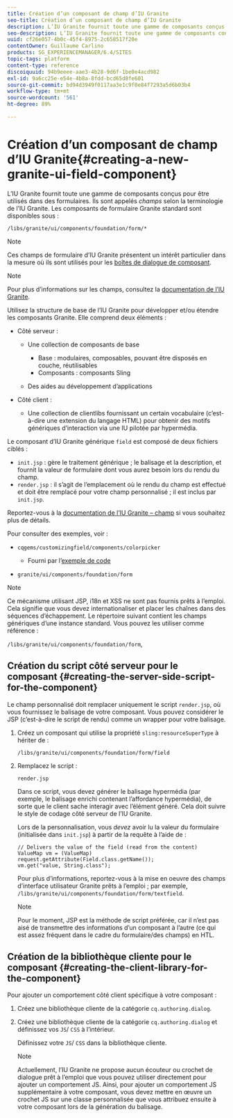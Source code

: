 ```yaml
---
title: Création d’un composant de champ d’IU Granite
seo-title: Création d’un composant de champ d’IU Granite
description: L’IU Granite fournit toute une gamme de composants conçus pour être utilisés dans des formulaires, appelés champs.
seo-description: L’IU Granite fournit toute une gamme de composants conçus pour être utilisés dans des formulaires, appelés champs.
uuid: cf26e057-4b0c-45f4-8975-2c658517f20e
contentOwner: Guillaume Carlino
products: SG_EXPERIENCEMANAGER/6.4/SITES
topic-tags: platform
content-type: reference
discoiquuid: 94b9eeee-aae3-4b28-9d6f-1be0e4acd982
exl-id: 9a6cc25e-e54e-4b8a-8fdd-bcd65d8fe601
source-git-commit: bd94d3949f0117aa3e1c9f0e84f7293a5d6b03b4
workflow-type: tm+mt
source-wordcount: '561'
ht-degree: 89%

---
```


# Création d’un composant de champ d’IU Granite{#creating-a-new-granite-ui-field-component}

L’IU Granite fournit toute une gamme de composants conçus pour être utilisés dans des formulaires. Ils sont appelés *champs* selon la terminologie de l’IU Granite. Les composants de formulaire Granite standard sont disponibles sous :

`/libs/granite/ui/components/foundation/form/*`

>[!NOTE]
>
>Ces champs de formulaire d’IU Granite présentent un intérêt particulier dans la mesure où ils sont utilisés pour les [boîtes de dialogue de composant](/help/sites-developing/developing-components.md).

>[!NOTE]
>
>Pour plus d’informations sur les champs, consultez la [documentation de l’IU Granite](https://helpx.adobe.com/fr/experience-manager/6-4/sites/developing/using/reference-materials/granite-ui/api/index.html).

Utilisez la structure de base de l’IU Granite pour développer et/ou étendre les composants Granite. Elle comprend deux éléments :

* Côté serveur :

   * Une collection de composants de base

      * Base : modulaires, composables, pouvant être disposés en couche, réutilisables
      * Composants : composants Sling
   * Des aides au développement d’applications


* Côté client :

   * Une collection de clientlibs fournissant un certain vocabulaire (c’est-à-dire une extension du langage HTML) pour obtenir des motifs génériques d’interaction via une IU pilotée par hypermédia.

Le composant d’IU Granite générique `field` est composé de deux fichiers ciblés :

* `init.jsp` : gère le traitement générique ; le balisage et la description, et fournit la valeur de formulaire dont vous aurez besoin lors du rendu du champ.
* `render.jsp` : il s’agit de l’emplacement où le rendu du champ est effectué et doit être remplacé pour votre champ personnalisé ; il est inclus par `init.jsp`.

Reportez-vous à la [documentation de l’IU Granite – champ](https://helpx.adobe.com/experience-manager/6-4/sites/developing/using/reference-materials/granite-ui/api/jcr_root/libs/granite/ui/components/foundation/form/field/index.html) si vous souhaitez plus de détails.

Pour consulter des exemples, voir :

* `cqgems/customizingfield/components/colorpicker`

   * Fourni par l’[exemple de code](/help/sites-developing/developing-components-samples.md#code-sample-how-to-customize-dialog-fields)

* `granite/ui/components/foundation/form`

>[!NOTE]
>
>Ce mécanisme utilisant JSP, i18n et XSS ne sont pas fournis prêts à l’emploi. Cela signifie que vous devez internationaliser et placer les chaînes dans des séquences d’échappement. Le répertoire suivant contient les champs génériques d’une instance standard. Vous pouvez les utiliser comme référence :
>
>`/libs/granite/ui/components/foundation/form`,

## Création du script côté serveur pour le composant {#creating-the-server-side-script-for-the-component}

Le champ personnalisé doit remplacer uniquement le script `render.jsp`, où vous fournissez le balisage de votre composant. Vous pouvez considérer le JSP (c’est-à-dire le script de rendu) comme un wrapper pour votre balisage.

1. Créez un composant qui utilise la propriété `sling:resourceSuperType` à hériter de :

   `/libs/granite/ui/components/foundation/form/field`

1. Remplacez le script :

   `render.jsp`

   Dans ce script, vous devez générer le balisage hypermédia (par exemple, le balisage enrichi contenant l’affordance hypermédia), de sorte que le client sache interagir avec l’élément généré. Cela doit suivre le style de codage côté serveur de l’IU Granite.

   Lors de la personnalisation, vous *devez* avoir lu la valeur du formulaire (initialisée dans `init.jsp`) à partir de la requête à l’aide de :

   ```
   // Delivers the value of the field (read from the content)
   ValueMap vm = (ValueMap) request.getAttribute(Field.class.getName());
   vm.get("value, String.class"); 
   ```

   Pour plus d’informations, reportez-vous à la mise en oeuvre des champs d’interface utilisateur Granite prêts à l’emploi ; par exemple, `/libs/granite/ui/components/foundation/form/textfield`.

   >[!NOTE]
   >
   >Pour le moment, JSP est la méthode de script préférée, car il n’est pas aisé de transmettre des informations d’un composant à l’autre (ce qui est assez fréquent dans le cadre du formulaire/des champs) en HTL.

## Création de la bibliothèque cliente pour le composant {#creating-the-client-library-for-the-component}

Pour ajouter un comportement côté client spécifique à votre composant :

1. Créez une bibliothèque cliente de la catégorie `cq.authoring.dialog`.
1. Créez une bibliothèque cliente de la catégorie `cq.authoring.dialog` et définissez vos `JS`/ `CSS` à l’intérieur.

   Définissez votre `JS`/ `CSS` dans la bibliothèque cliente.

   >[!NOTE]
   >
   >Actuellement, l’IU Granite ne propose aucun écouteur ou crochet de dialogue prêt à l’emploi que vous pouvez utiliser directement pour ajouter un comportement JS. Ainsi, pour ajouter un comportement JS supplémentaire à votre composant, vous devez mettre en œuvre un crochet JS sur une classe personnalisée que vous attribuez ensuite à votre composant lors de la génération du balisage.
